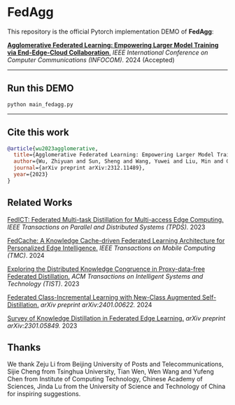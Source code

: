 # FedAgg

This repository is the official Pytorch implementation DEMO of **FedAgg**:

[**Agglomerative Federated Learning: Empowering Larger Model Training via End-Edge-Cloud Collaboration**.](https://arxiv.org/abs/2312.11489) *IEEE International Conference on Computer Communications (INFOCOM)*. 2024 (Accepted)

-------
## Run this DEMO
```python main_fedagg.py```

-------

## Cite this work

```bibtex
@article{wu2023agglomerative,
  title={Agglomerative Federated Learning: Empowering Larger Model Training via End-Edge-Cloud Collaboration},
  author={Wu, Zhiyuan and Sun, Sheng and Wang, Yuwei and Liu, Min and Gao, Bo and Pan, Quyang and He, Tianliu and Jiang, Xuefeng},
  journal={arXiv preprint arXiv:2312.11489},
  year={2023}
}
```

## Related Works

[FedICT: Federated Multi-task Distillation for Multi-access Edge Computing.](https://ieeexplore.ieee.org/abstract/document/10163770/) *IEEE Transactions on Parallel and Distributed Systems (TPDS).* 2023

[FedCache: A Knowledge Cache-driven Federated Learning Architecture for Personalized Edge Intelligence.](https://arxiv.org/abs/2308.07816) *IEEE Transactions on Mobile Computing (TMC)*. 2024

[Exploring the Distributed Knowledge Congruence in Proxy-data-free Federated Distillation.](https://dl.acm.org/doi/10.1145/3639369) *ACM Transactions on Intelligent Systems and Technology (TIST)*. 2023

[Federated Class-Incremental Learning with New-Class Augmented Self-Distillation.](https://arxiv.org/abs/2401.00622) *arXiv preprint arXiv:2401.00622.* 2024

[Survey of Knowledge Distillation in Federated Edge Learning.](https://arxiv.org/abs/2301.05849) *arXiv preprint arXiv:2301.05849.* 2023

## Thanks

We thank Zeju Li from Beijing University of Posts and Telecommunications, Sijie Cheng from Tsinghua University,
Tian Wen, Wen Wang and Yufeng Chen from Institute of Computing Technology, Chinese Academy of Sciences, Jinda
Lu from the University of Science and Technology of China for inspiring suggestions.  